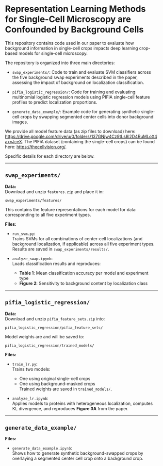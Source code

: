 # Representation Learning Methods for Single-Cell Microscopy are Confounded by Background Cells

This repository contains code used in our paper to evaluate how background information in single-cell crops impacts deep learning crop-based models for single-cell microscopy. 

The repository is organized into three main directories:
- `swap_experiments/`: Code to train and evaluate SVM classifiers across the five background swap experiments described in the paper, assessing the impact of background on localization classification.

- `pifia_logistic_regression/`: Code for training and evaluating multinomial logistic regression models using PIFiA single-cell feature profiles to predict localization proportions.

- `generate_data_example/`: Example code for generating synthetic single-cell crops by swapping segmented center cells into donor background images.

We provide all model feature data (as zip files to download) here: https://drive.google.com/drive/u/0/folders/137GNjw4Cz9tLs8l2D4RuMLoX4axvJceX. The PIFiA dataset (containing the single-cell crops) can be found here: https://thecellvision.org/.

Specific details for each directory are below.

---

## `swap_experiments/`
**Data:**  
Download and unzip `features.zip` and place it in:

    swap_experiments/features/

This contains the feature representations for each model for data corresponding to all five experiment types. 

**Files:**
- `run_svm.py`:  
  Trains SVMs for all combinations of center-cell localizations (and background localization, if applicable) across all five experiment types.  
  Results are saved in `swap_experiments/results/`.

- `analyze_swap.ipynb`:  
  Loads classification results and reproduces:
  - **Table 1**: Mean classification accuracy per model and experiment type  
  - **Figure 2**: Sensitivity to background content by localization class

---

## `pifia_logistic_regression/`
**Data:**  
Download and unzip `pifia_feature_sets.zip` into:

    pifia_logistic_regression/pifia_feature_sets/

Model weights are and will be saved to:

    pifia_logistic_regression/trained_models/

**Files:**
- `train_lr.py`:  
  Trains two models:
  - One using original single-cell crops  
  - One using background-masked crops  
  Trained weights are saved in `trained_models/`.

- `analyze_lr.ipynb`:  
  Applies models to proteins with heterogeneous localization, computes KL divergence, and reproduces **Figure 3A** from the paper.

---

## `generate_data_example/`
**Files:**
- `generate_data_example.ipynb`:  
  Shows how to generate synthetic background-swapped crops by overlaying a segmented center cell crop onto a background crop.


